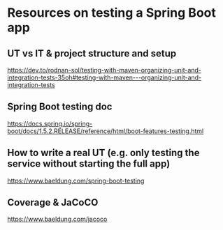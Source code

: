 # Resources on testing a Spring Boot app

## UT vs IT & project structure and setup

https://dev.to/rodnan-sol/testing-with-maven-organizing-unit-and-integration-tests-35oh#testing-with-maven---organizing-unit-and-integration-tests

## Spring Boot testing doc

https://docs.spring.io/spring-boot/docs/1.5.2.RELEASE/reference/html/boot-features-testing.html

## How to write a real UT (e.g. only testing the service without starting the full app)

https://www.baeldung.com/spring-boot-testing

## Coverage & JaCoCO

https://www.baeldung.com/jacoco